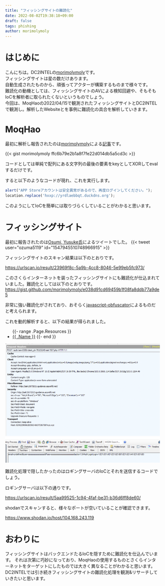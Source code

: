 ```yaml
---
title: "フィッシングサイトの難読化"
date: 2022-08-02T19:38:18+09:00
draft: false
tags: phishing
author: morimolymoly
---
```


# はじめに
こんにちは。DC2INTELの[morimolymoly](https://morimolymoly.com)です。\
フィッシングサイトは星の数だけあります。\
自動生成されたものから、頑張ってアクターが構築するものまで様々です。\
難読化の動機としては、フィッシングサイトのAVによる検知回避や、そもそもIoCを解析者に取られたくないというものでしょう。\
今回は、MoqHaoの2022/04/15で観測されたフィッシングサイトとDC2INTELで観測し。解析したWebsiteとを事例に難読化の具合を解析していきます。

# MoqHao
最初に解析し報告されたのは[morimolymoly](https://morimolymoly.com)による[記事](https://morimolymoly.hateblo.jp/entry/2022/04/15/123757)です。

{{< gist morimolymoly ffc6b79e2b1a8f7fe22d014db5a5cd3c >}}

コードとしては単純で配列にある文字列の最後の要素をkeyとしてXORしてevalするだけです。

すると以下のようなコードが現れ、これを実行します。

```js
alert("APP Storeアカウントは安全異常があるので、再度ログインしてください。");
location.replace('hxxp://yrdlaebbqt.duckdns.org');
```

このようにしてIoCを簡単には取りづらくしていることがわかると思います。

# フィッシングサイト
最初に報告されたのは[Osumi, Yusuke氏](https://twitter.com/ozuma5119)によるツイートでした。
{{< tweet user="ozuma5119" id="1547945510748966915" >}}

フィッシングサイトのスキャン結果は以下のとおりです。

https://urlscan.io/result/23969f8c-5a9b-4cc8-8046-5e99eb5fc973/

このさくらインターネットを装ったフィッシングサイトにも難読化が仕込まれていました。難読化としては以下のとおりです。\
https://gist.github.com/morimolymoly/e038d91cd69459b1f08fa8ddb77a9de5

非常に強い難読化がされており、おそらく[javascript-obfuscator](https://github.com/javascript-obfuscator/javascript-obfuscator)によるものだと考えられます。

これを動的解析すると、以下の結果が得られました。

<ul>
  {{- range .Page.Resources }}
    <li><a href="{{ .RelPermalink }}">{{ .Name }}</a>
  {{- end }}
</ul>

![送信結果](images/send0.png)
![送信ペイロード](images/send.png)

難読化処理で隠したかったのはロギングサーバのIoCとそれを送信するコードでしょう。

ロギングサーバは以下の通りです。

https://urlscan.io/result/5aa99525-1c94-4faf-be31-b36d6ff8de60/

shodanでスキャンすると、様々なポートが空いていることが確認できます。

https://www.shodan.io/host/104.168.243.119


# おわりに
フィッシングサイトはバックエンドたるIoCを隠すために難読化を仕込んでいます。
それは次第に巧妙になっており、MoqHaoの使用するものとさくらインターネットをターゲットにしたものでは大きく異なることがわかると思います。\
DC2INTELでは引き続きフィッシングサイトの難読化処理を観測&リサーチしていきたいと思います。
